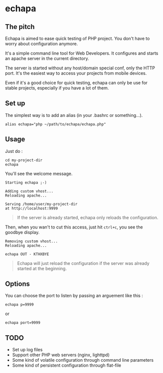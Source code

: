 echapa
======

The pitch
---------

Echapa is aimed to ease quick testing of PHP project. You don't have to worry about configuration anymore.

It's a simple command line tool for Web Developers. It configures and starts an apache server in the current directory.

The server is started without any host/domain special conf, only the HTTP port. It's the easiest way to access your projects from mobile devices.

Even if it's a good choice for quick testing, echapa can only be use for stable projects, especially if you have a lot of them.

Set up
------

The simplest way is to add an alias (in your .bashrc or something...).

```
alias echapa="php ~/path/to/echapa/echapa.php"
```

Usage
-----

Just do :

```
cd my-project-dir
echapa
```

You'll see the welcome message.

```
Starting echapa ;-)

Adding custom vhost...
Reloading apache...

Serving /home/user/my-project-dir
at http://localhost:9999
```

> If the server is already started, echapa only reloads the configuration.

Then, when you wan't to cut this access, just hit `ctrl+c`, you see the goodbye display.

```
Removing custom vhost...
Reloading apache...

echapa OUT - KTHXBYE
```

> Echapa will just reload the configuration if the server was already started at the beginning.

Options
-------
You can choose the port to listen by passing an arguement like this :
```
echapa p=9999
```
or
```
echapa port=9999
```

TODO
----

* Set up log files
* Support other PHP web servers (nginx, lighttpd)
* Some kind of volatile configuration through command line parameters
* Some kind of persistent configuration through flat-file
